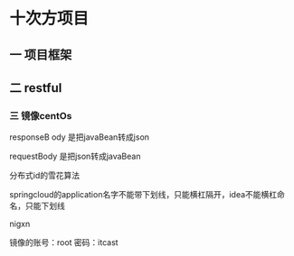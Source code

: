 # 十次方项目

## 一 项目框架

## 二 restful



### 三 镜像centOs

responseB  ody 是把javaBean转成json

requestBody 是把json转成javaBean

分布式id的雪花算法

springcloud的application名字不能带下划线，只能横杠隔开，idea不能横杠命名，只能下划线

nigxn



镜像的账号：root 密码：itcast
